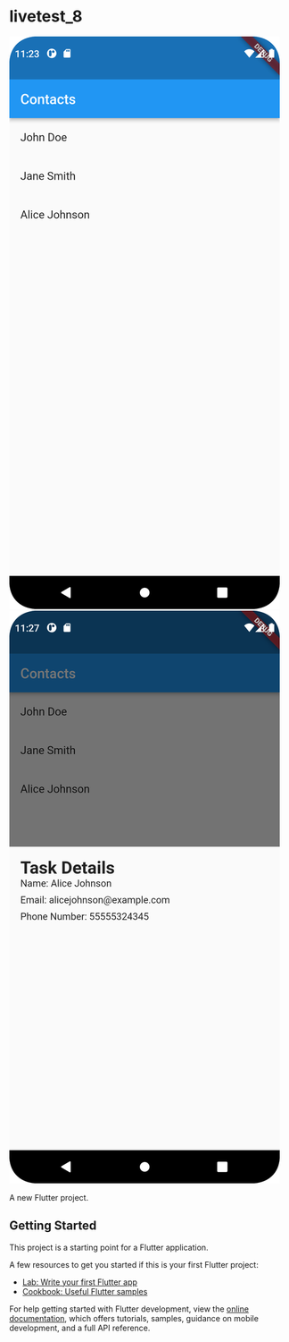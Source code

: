 # livetest_8
<img  src="https://github.com/TanzilaTania/livetest_8/blob/main/Screenshot_1.png">
<img  src="https://github.com/TanzilaTania/livetest_8/blob/main/Screenshot_2.png">

A new Flutter project.

## Getting Started

This project is a starting point for a Flutter application.

A few resources to get you started if this is your first Flutter project:

- [Lab: Write your first Flutter app](https://docs.flutter.dev/get-started/codelab)
- [Cookbook: Useful Flutter samples](https://docs.flutter.dev/cookbook)

For help getting started with Flutter development, view the
[online documentation](https://docs.flutter.dev/), which offers tutorials,
samples, guidance on mobile development, and a full API reference.
